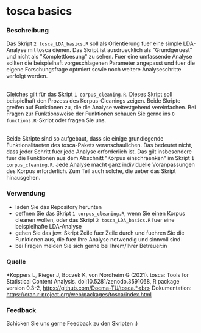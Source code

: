 # tosca basics

### Beschreibung
Das Skript `2 tosca_LDA_basics.R` soll als Orientierung fuer eine simple LDA-Analyse mit tosca dienen. Das Skript ist ausdruecklich als "Grundgeruest" und nicht als "Komplettloesung" zu sehen. Fuer eine umfassende Analyse sollten die beispielhaft vorgeschlagenen Parameter angepasst und fuer die eigene Forschungsfrage optmiert sowie noch weitere Analyseschritte verfolgt werden. <br><br>

Gleiches gilt für das Skript `1 corpus_cleaning.R`. Dieses Skript soll beispielhaft den Prozess des Korpus-Cleanings zeigen. Beide Skripte greifen auf Funktionen zu, die die Analyse weitestgehend vereinfachen. Bei Fragen zur Funktionsweise der Funktionen schauen Sie gerne ins `0 functions.R`-Skript oder fragen Sie uns. <br><br>

Beide Skripte sind so aufgebaut, dass sie einige grundlegende Funktionalitaeten des tosca-Pakets veranschaulichen. Das bedeutet nicht, dass jeder Schritt fuer jede Analyse erforderlich ist. Das gilt insbesondere fuer die Funktionen aus dem Abschnitt "Korpus einschraenken" im Skript `1 corpus_cleaning.R`. Jede Analyse macht ganz individuelle Voranpassungen des Korpus erforderlich. Zum Teil auch solche, die ueber das Skript hinausgehen.

### Verwendung
* laden Sie das Repository herunten
* oeffnen Sie das Skript `1 corpus_cleaning.R`, wenn Sie einen Korpus cleanen wollen, oder das Skript `2 tosca_LDA_basics.R` fuer eine beispielhafte LDA-Analyse
* gehen Sie das jew. Skript Zeile fuer Zeile durch und fuehren Sie die Funktionen aus, die fuer Ihre Analyse notwendig und sinnvoll sind
* bei Fragen melden Sie sich gerne bei Ihrem/Ihrer Betreuer:in

### Quelle
*Koppers L, Rieger J, Boczek K, von Nordheim G (2021). tosca: Tools for Statistical Content Analysis. doi:10.5281/zenodo.3591068, R package version 0.3-2, https://github.com/Docma-TU/tosca.*<br>
Dokumentation: https://cran.r-project.org/web/packages/tosca/index.html


### Feedback
Schicken Sie uns gerne Feedback zu den Skripten :)
